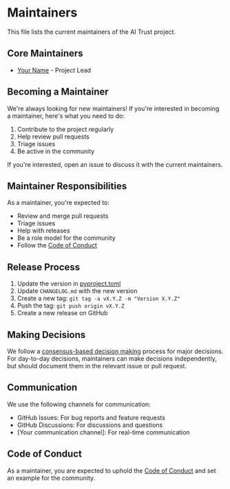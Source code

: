 # Maintainers

This file lists the current maintainers of the AI Trust project.

## Core Maintainers

- [Your Name](https://github.com/yourusername) - Project Lead

## Becoming a Maintainer

We're always looking for new maintainers! If you're interested in becoming a maintainer, here's what you need to do:

1. Contribute to the project regularly
2. Help review pull requests
3. Triage issues
4. Be active in the community

If you're interested, open an issue to discuss it with the current maintainers.

## Maintainer Responsibilities

As a maintainer, you're expected to:

- Review and merge pull requests
- Triage issues
- Help with releases
- Be a role model for the community
- Follow the [Code of Conduct](CODE_OF_CONDUCT.md)

## Release Process

1. Update the version in [pyproject.toml](pyproject.toml)
2. Update `CHANGELOG.md` with the new version
3. Create a new tag: `git tag -a vX.Y.Z -m "Version X.Y.Z"`
4. Push the tag: `git push origin vX.Y.Z`
5. Create a new release on GitHub

## Making Decisions

We follow a [consensus-based decision making](https://en.wikipedia.org/wiki/Consensus_decision-making) process for major decisions. For day-to-day decisions, maintainers can make decisions independently, but should document them in the relevant issue or pull request.

## Communication

We use the following channels for communication:

- GitHub Issues: For bug reports and feature requests
- GitHub Discussions: For discussions and questions
- [Your communication channel]: For real-time communication

## Code of Conduct

As a maintainer, you are expected to uphold the [Code of Conduct](CODE_OF_CONDUCT.md) and set an example for the community.
